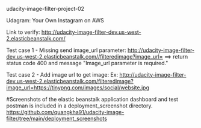 udacity-image-filter-project-02

Udagram: Your Own Instagram on AWS

Link to verify: http://udacity-image-filter-dev.us-west-2.elasticbeanstalk.com/

Test case 1 - Missing send image_url parameter: http://udacity-image-filter-dev.us-west-2.elasticbeanstalk.com//filteredimage?image_url=
==> return status code 400 and message "Image_url parameter is required."

Test case 2 - Add image url to get image: Ex: http://udacity-image-filter-dev.us-west-2.elasticbeanstalk.com/filteredimage?image_url=https://tinypng.com/images/social/website.jpg


#Screenshots of the elastic beanstalk application dashboard and test postman is included in a deployment_screenshot directory.
https://github.com/quangkha91/udacity-image-filter/tree/main/deployment_screenshots
